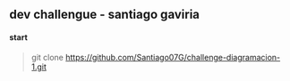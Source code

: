 ## dev challengue - santiago gaviria

#### start

> git clone https://github.com/Santiago07G/challenge-diagramacion-1.git